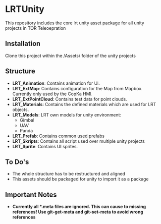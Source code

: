 # LRTUnity

This repository includes the core lrt unity asset package for all unity projects in TOR Teleoepration

## Installation

Clone this project within the /Assets/ folder of the unity projects

## Structure

* **LRT_Animation**: Contains animation for UI.
* **LRT_ExtMap**: Contains configuration for the Map from Mapbox. Currently only used by the CopKa HMI.
* **LRT_ExtPointCloud**: Contains test data for point clouds.
* **LRT_Materials**: Contains the defined materials which are used for LRT objects.
* **LRT_Models**: LRT own models for unity environment:
  * Gimbal
  * UAV
  * Panda
* **LRT_Prefab**: Contains common used prefabs
* **LRT_Skripts**: Contains all script used over multiple unity projects
* **LRT_Sprite**: Contains UI sprites.

## To Do's
* The whole structure has to be restructured and aligned
* This assets should be packaged for unity to import it as a package

## Important Notes

* **Currently all \*.meta files are ignored. This can cause to missing references! Use git-get-meta and git-set-meta to avoid wrong references** 



 